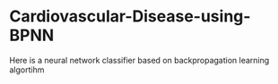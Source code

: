 # Cardiovascular-Disease-using-BPNN
Here is a neural network classifier based on backpropagation learning algortihm
